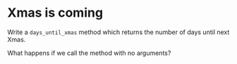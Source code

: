 # Xmas is coming

Write a `days_until_xmas` method which returns the number of days until next Xmas.

What happens if we call the method with no arguments?
